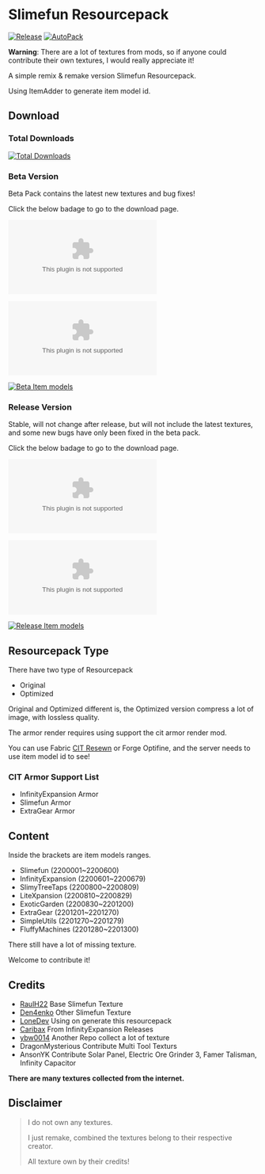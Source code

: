 # Slimefun Resourcepack

[![Release](https://img.shields.io/github/v/release/xMikux/Slimefun-Resourcepack?style=flat-square)](https://github.com/xMikux/Slimefun-Resourcepack/releases)
[![AutoPack](https://img.shields.io/github/workflow/status/xMikux/Slimefun-Resourcepack/AutoPack?style=flat-square)](https://github.com/xMikux/Slimefun-Resourcepack/actions/workflows/AutoPack.yml)

**Warning**: There are a lot of textures from mods, so if anyone could contribute their own textures, I would really appreciate it!

A simple remix & remake version Slimefun Resourcepack.

Using ItemAdder to generate item model id.

## Download

### Total Downloads

[![Total Downloads](https://img.shields.io/github/downloads/xMikux/Slimefun-Resourcepack/total?style=for-the-badge)](https://github.com/xMikux/Slimefun-Resourcepack/releases/)

### Beta Version

Beta Pack contains the latest new textures and bug fixes!

Click the below badage to go to the download page.

[![Beta Downloads Original](https://img.shields.io/github/downloads-pre/xMikux/Slimefun-Resourcepack/latest/Slimefun-ResourcePack-Original.zip?style=for-the-badge)](https://github.com/xMikux/Slimefun-Resourcepack/releases/tag/latest)

[![Beta Downloads Optimized](https://img.shields.io/github/downloads-pre/xMikux/Slimefun-Resourcepack/latest/Slimefun-ResourcePack-Optimized.zip?style=for-the-badge)](https://github.com/xMikux/Slimefun-Resourcepack/releases/tag/latest)

[![Beta Item models](https://img.shields.io/github/downloads-pre/xMikux/Slimefun-Resourcepack/latest/item-models.yml?style=for-the-badge)](https://github.com/xMikux/Slimefun-Resourcepack/releases/tag/latest)

### Release Version

Stable, will not change after release, but will not include the latest textures, and some new bugs have only been fixed in the beta pack.

Click the below badage to go to the download page.

[![Release Downloads Original](https://img.shields.io/github/downloads/xMikux/Slimefun-Resourcepack/latest/Slimefun-ResourcePack-Original.zip?style=for-the-badge)](https://github.com/xMikux/Slimefun-Resourcepack/releases/latest)

[![Release Downloads Optimized](https://img.shields.io/github/downloads/xMikux/Slimefun-Resourcepack/latest/Slimefun-ResourcePack-Optimized.zip?style=for-the-badge)](https://github.com/xMikux/Slimefun-Resourcepack/releases/latest)

[![Release Item models](https://img.shields.io/github/downloads/xMikux/Slimefun-Resourcepack/latest/item-models.yml?style=for-the-badge)](https://github.com/xMikux/Slimefun-Resourcepack/releases/latest)

## Resourcepack Type

There have two type of Resourcepack

* Original
* Optimized

Original and Optimized different is, the Optimized version compress a lot of image, with lossless quality.

The armor render requires using support the cit armor render mod.

You can use Fabric [CIT Resewn](https://modrinth.com/mod/cit-resewn) or Forge Optifine, and the server needs to use item model id to see!

### CIT Armor Support List

* InfinityExpansion Armor
* Slimefun Armor
* ExtraGear Armor

## Content

Inside the brackets are item models ranges.

* Slimefun (2200001~2200600)
* InfinityExpansion (2200601~2200679)
* SlimyTreeTaps (2200800~2200809)
* LiteXpansion (2200810~2200829)
* ExoticGarden (2200830~2201200)
* ExtraGear (2201201~2201270)
* SimpleUtils (2201270~2201279)
* FluffyMachines (2201280~2201300)

There still have a lot of missing texture.

Welcome to contribute it!

## Credits

* [RaulH22](https://www.planetminecraft.com/texture-pack/slimefun-texture-by-raulh22/) Base Slimefun Texture
* [Den4enko](https://github.com/Den4enko/Slimefun-Resourcepack) Other Slimefun Texture
* [LoneDev](https://www.spigotmc.org/resources/addon-slimefun4-textures-for-itemsadder.83877/) Using on generate this resourcepack
* [Caribax](https://github.com/Mooy1/InfinityExpansion/releases/tag/v1) From InfinityExpansion Releases
* [ybw0014](https://gzss.link/sf-texture) Another Repo collect a lot of texture
* DragonMysterious Contribute Multi Tool Texturs
* AnsonYK Contribute Solar Panel, Electric Ore Grinder 3, Famer Talisman, Infinity Capacitor

**There are many textures collected from the internet.**

## Disclaimer

> I do not own any textures.
>
> I just remake, combined the textures belong to their respective creator.
>
> All texture own by their credits!
